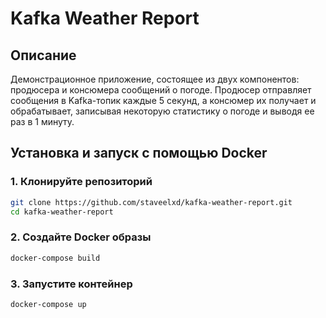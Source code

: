 # Kafka Weather Report
## Описание 
Демонстрационное приложение, состоящее из двух компонентов: продюсера и консюмера сообщений о погоде. Продюсер отправляет сообщения в Kafka-топик каждые 5 секунд, а консюмер их получает и обрабатывает, записывая некоторую статистику о погоде и выводя ее раз в 1 минуту.
## Установка и запуск с помощью Docker

### 1. Клонируйте репозиторий

```bash
git clone https://github.com/staveelxd/kafka-weather-report.git
cd kafka-weather-report
```
### 2. Создайте Docker образы
```bash
docker-compose build 
```
### 3. Запустите контейнер
```bash
docker-compose up
```
